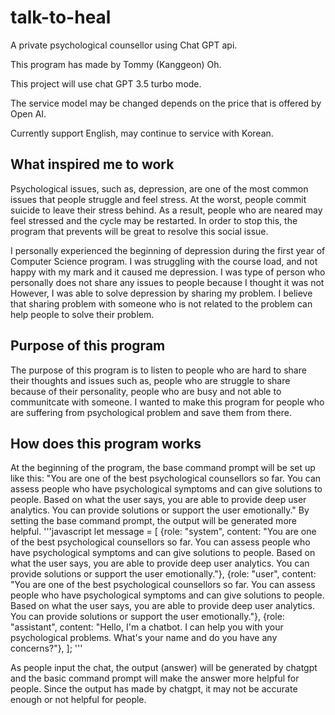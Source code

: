 # talk-to-heal
A private psychological counsellor using Chat GPT api.

This program has made by Tommy (Kanggeon) Oh.

This project will use chat GPT 3.5 turbo mode.

The service model may be changed depends on the price that is offered by Open AI.

Currently support English, may continue to service with Korean.

What inspired me to work
------------------------
Psychological issues, such as, depression, are one of the most common issues that people struggle and feel stress. 
At the worst, people commit suicide to leave their stress behind.
As a result, people who are neared may feel stressed and the cycle may be restarted. 
In order to stop this, the program that prevents will be great to resolve this social issue.

I personally experienced the beginning of depression during the first year of Computer Science program. 
I was struggling with the course load, and not happy with my mark and it caused me depression.
I was type of person who personally does not share any issues to people because I thought it was not
However, I was able to solve depression by sharing my problem.
I believe that sharing problem with someone who is not related to the problem can help people to solve their problem.

Purpose of this program
-----------------------
The purpose of this program is to listen to people who are hard to share their thoughts and issues
such as, people who are struggle to share because of their personality, people who are busy and not able to communitcate with someone.
I wanted to make this program for people who are suffering from psychological problem and save them from there. 

How does this program works
---------------------------
At the beginning of the program, the base command prompt will be set up like this:
"You are one of the best psychological counsellors so far. You can assess people who have psychological symptoms and can give solutions to people. Based on what the user says, you are able to provide deep user analytics. You can provide solutions or support the user emotionally."
By setting the base command prompt, the output will be generated more helpful. 
'''javascript
let message = [
    {role: "system", content: "You are one of the best psychological counsellors so far. You can assess people who have psychological symptoms and can give solutions to people. Based on what the user says, you are able to provide deep user analytics. You can provide solutions or support the user emotionally."},
    {role: "user", content: "You are one of the best psychological counsellors so far. You can assess people who have psychological symptoms and can give solutions to people. Based on what the user says, you are able to provide deep user analytics. You can provide solutions or support the user emotionally."},
    {role: "assistant", content: "Hello, I'm a chatbot. I can help you with your psychological problems. What's your name and do you have any concerns?"},
  ];
'''

As people input the chat, the output (answer) will be generated by chatgpt and the basic command prompt will make the answer more helpful for people.
Since the output has made by chatgpt, it may not be accurate enough or not helpful for people.